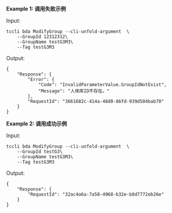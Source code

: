 **Example 1: 调用失败示例**



Input: 

```
tccli bda ModifyGroup --cli-unfold-argument  \
    --GroupId 12312312\
    --GroupName testG3M3\
    --Tag testG3M3
```

Output: 
```
{
    "Response": {
        "Error": {
            "Code": "InvalidParameterValue.GroupIdNotExist",
            "Message": "人体库ID不存在。"
        },
        "RequestId": "3661682c-414a-48d0-86fd-939d504bab70"
    }
}
```

**Example 2: 调用成功示例**



Input: 

```
tccli bda ModifyGroup --cli-unfold-argument  \
    --GroupId testG3\
    --GroupName testG3M3\
    --Tag testG3M3
```

Output: 
```
{
    "Response": {
        "RequestId": "32ac4a6a-7a58-4968-b32e-b8d7772eb26e"
    }
}
```

